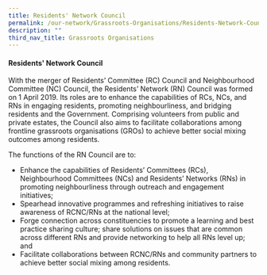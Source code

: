 ```yaml
---
title: Residents' Network Council
permalink: /our-network/Grassroots-Organisations/Residents-Network-Council
description: ""
third_nav_title: Grassroots Organisations
---
```

#### Residents' Network Council

With the merger of Residents’ Committee (RC) Council and Neighbourhood Committee (NC) Council, the Residents’ Network (RN) Council was formed on 1 April 2019. Its roles are to enhance the capabilities of RCs, NCs, and RNs in engaging residents, promoting neighbourliness, and bridging residents and the Government. Comprising volunteers from public and private estates, the Council also aims to facilitate collaborations among frontline grassroots organisations (GROs) to achieve better social mixing outcomes among residents. 

The functions of the RN Council are to: 

* Enhance the capabilities of Residents’ Committees (RCs), Neighbourhood Committees (NCs) and Residents’ Networks (RNs) in promoting neighbourliness through outreach and engagement initiatives;
* Spearhead innovative programmes and refreshing initiatives to raise awareness of RCNC/RNs at the national level; 
* Forge connection across constituencies to promote a learning and best practice sharing culture; share solutions on issues that are common across different RNs and provide networking to help all RNs level up; and 
* Facilitate collaborations between RCNC/RNs and community partners to achieve better social mixing among residents.

